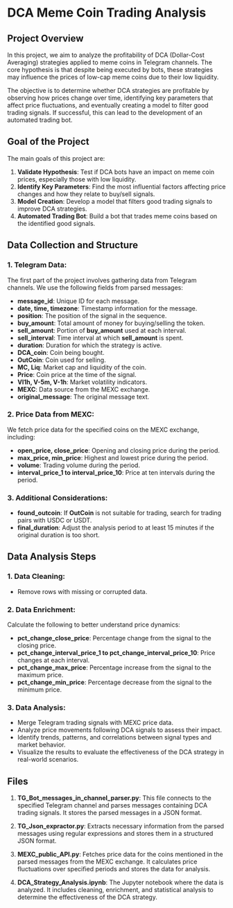 # DCA Meme Coin Trading Analysis

## Project Overview

In this project, we aim to analyze the profitability of DCA (Dollar-Cost Averaging) strategies applied to meme coins in Telegram channels. The core hypothesis is that despite being executed by bots, these strategies may influence the prices of low-cap meme coins due to their low liquidity.

The objective is to determine whether DCA strategies are profitable by observing how prices change over time, identifying key parameters that affect price fluctuations, and eventually creating a model to filter good trading signals. If successful, this can lead to the development of an automated trading bot.

## Goal of the Project

The main goals of this project are:

1. **Validate Hypothesis**: Test if DCA bots have an impact on meme coin prices, especially those with low liquidity.
2. **Identify Key Parameters**: Find the most influential factors affecting price changes and how they relate to buy/sell signals.
3. **Model Creation**: Develop a model that filters good trading signals to improve DCA strategies.
4. **Automated Trading Bot**: Build a bot that trades meme coins based on the identified good signals.

## Data Collection and Structure

### 1. Telegram Data:
The first part of the project involves gathering data from Telegram channels. We use the following fields from parsed messages:

- **message_id**: Unique ID for each message.
- **date, time, timezone**: Timestamp information for the message.
- **position**: The position of the signal in the sequence.
- **buy_amount**: Total amount of money for buying/selling the token.
- **sell_amount**: Portion of **buy_amount** used at each interval.
- **sell_interval**: Time interval at which **sell_amount** is spent.
- **duration**: Duration for which the strategy is active.
- **DCA_coin**: Coin being bought.
- **OutCoin**: Coin used for selling.
- **MC, Liq**: Market cap and liquidity of the coin.
- **Price**: Coin price at the time of the signal.
- **VI1h, V-5m, V-1h**: Market volatility indicators.
- **MEXC**: Data source from the MEXC exchange.
- **original_message**: The original message text.

### 2. Price Data from MEXC:
We fetch price data for the specified coins on the MEXC exchange, including:

- **open_price, close_price**: Opening and closing price during the period.
- **max_price, min_price**: Highest and lowest price during the period.
- **volume**: Trading volume during the period.
- **interval_price_1 to interval_price_10**: Price at ten intervals during the period.

### 3. Additional Considerations:
- **found_outcoin**: If **OutCoin** is not suitable for trading, search for trading pairs with USDC or USDT.
- **final_duration**: Adjust the analysis period to at least 15 minutes if the original duration is too short.

## Data Analysis Steps

### 1. Data Cleaning:
- Remove rows with missing or corrupted data.

### 2. Data Enrichment:
Calculate the following to better understand price dynamics:
- **pct_change_close_price**: Percentage change from the signal to the closing price.
- **pct_change_interval_price_1 to pct_change_interval_price_10**: Price changes at each interval.
- **pct_change_max_price**: Percentage increase from the signal to the maximum price.
- **pct_change_min_price**: Percentage decrease from the signal to the minimum price.

### 3. Data Analysis:
- Merge Telegram trading signals with MEXC price data.
- Analyze price movements following DCA signals to assess their impact.
- Identify trends, patterns, and correlations between signal types and market behavior.
- Visualize the results to evaluate the effectiveness of the DCA strategy in real-world scenarios.

## Files

1. **TG_Bot_messages_in_channel_parser.py**: This file connects to the specified Telegram channel and parses messages containing DCA trading signals. It stores the parsed messages in a JSON format.

2. **TG_Json_expractor.py**: Extracts necessary information from the parsed messages using regular expressions and stores them in a structured JSON format.

3. **MEXC_public_API.py**: Fetches price data for the coins mentioned in the parsed messages from the MEXC exchange. It calculates price fluctuations over specified periods and stores the data for analysis.

4. **DCA_Strategy_Analysis.ipynb**: The Jupyter notebook where the data is analyzed. It includes cleaning, enrichment, and statistical analysis to determine the effectiveness of the DCA strategy.
